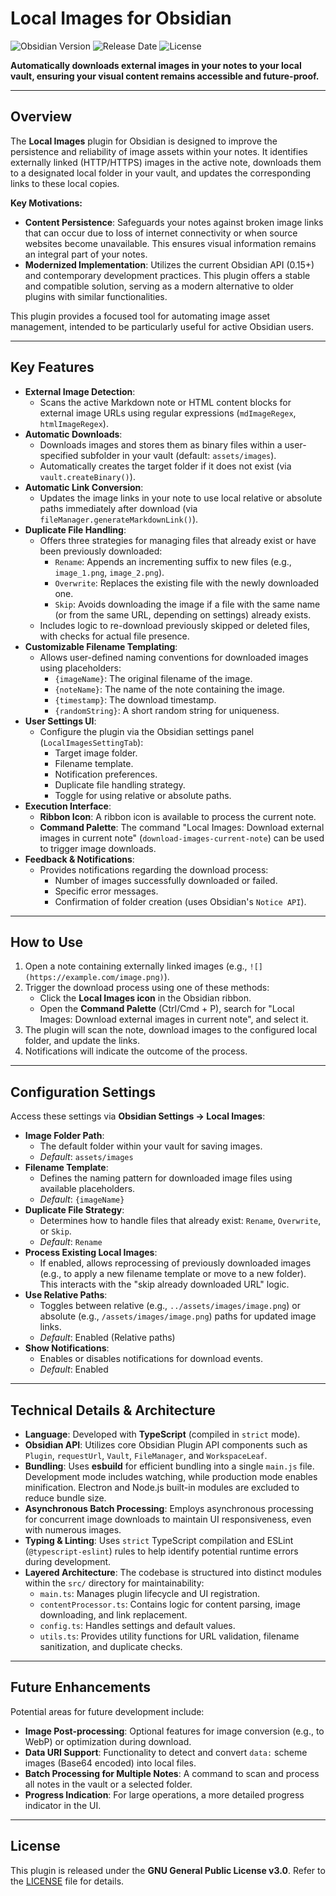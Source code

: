 # Local Images for Obsidian

![Obsidian Version](https://img.shields.io/badge/Obsidian-1.0%2B-blue.svg)
![Release Date](https://img.shields.io/badge/Released-May%2028%2C%202025-green.svg)
![License](https://img.shields.io/badge/License-GPL--3.0-blue.svg)

**Automatically downloads external images in your notes to your local vault, ensuring your visual content remains accessible and future-proof.**

---

## Overview

The **Local Images** plugin for Obsidian is designed to improve the persistence and reliability of image assets within your notes. It identifies externally linked (HTTP/HTTPS) images in the active note, downloads them to a designated local folder in your vault, and updates the corresponding links to these local copies.

**Key Motivations:**

-   **Content Persistence**: Safeguards your notes against broken image links that can occur due to loss of internet connectivity or when source websites become unavailable. This ensures visual information remains an integral part of your notes.
-   **Modernized Implementation**: Utilizes the current Obsidian API (0.15+) and contemporary development practices. This plugin offers a stable and compatible solution, serving as a modern alternative to older plugins with similar functionalities.

This plugin provides a focused tool for automating image asset management, intended to be particularly useful for active Obsidian users.

---

## Key Features

-   **External Image Detection**:
    -   Scans the active Markdown note or HTML content blocks for external image URLs using regular expressions (`mdImageRegex`, `htmlImageRegex`).
-   **Automatic Downloads**:
    -   Downloads images and stores them as binary files within a user-specified subfolder in your vault (default: `assets/images`).
    -   Automatically creates the target folder if it does not exist (via `vault.createBinary()`).
-   **Automatic Link Conversion**:
    -   Updates the image links in your note to use local relative or absolute paths immediately after download (via `fileManager.generateMarkdownLink()`).
-   **Duplicate File Handling**:
    -   Offers three strategies for managing files that already exist or have been previously downloaded:
        -   `Rename`: Appends an incrementing suffix to new files (e.g., `image_1.png`, `image_2.png`).
        -   `Overwrite`: Replaces the existing file with the newly downloaded one.
        -   `Skip`: Avoids downloading the image if a file with the same name (or from the same URL, depending on settings) already exists.
    -   Includes logic to re-download previously skipped or deleted files, with checks for actual file presence.
-   **Customizable Filename Templating**:
    -   Allows user-defined naming conventions for downloaded images using placeholders:
        -   `{imageName}`: The original filename of the image.
        -   `{noteName}`: The name of the note containing the image.
        -   `{timestamp}`: The download timestamp.
        -   `{randomString}`: A short random string for uniqueness.
-   **User Settings UI**:
    -   Configure the plugin via the Obsidian settings panel (`LocalImagesSettingTab`):
        -   Target image folder.
        -   Filename template.
        -   Notification preferences.
        -   Duplicate file handling strategy.
        -   Toggle for using relative or absolute paths.
-   **Execution Interface**:
    -   **Ribbon Icon**: A ribbon icon is available to process the current note.
    -   **Command Palette**: The command "Local Images: Download external images in current note" (`download-images-current-note`) can be used to trigger image downloads.
-   **Feedback & Notifications**:
    -   Provides notifications regarding the download process:
        -   Number of images successfully downloaded or failed.
        -   Specific error messages.
        -   Confirmation of folder creation (uses Obsidian's `Notice API`).

---

## How to Use

1.  Open a note containing externally linked images (e.g., `![](https://example.com/image.png)`).
2.  Trigger the download process using one of these methods:
    -   Click the **Local Images icon** in the Obsidian ribbon.
    -   Open the **Command Palette** (Ctrl/Cmd + P), search for "Local Images: Download external images in current note", and select it.
3.  The plugin will scan the note, download images to the configured local folder, and update the links.
4.  Notifications will indicate the outcome of the process.

---

## Configuration Settings

Access these settings via **Obsidian Settings → Local Images**:

-   **Image Folder Path**:
    -   The default folder within your vault for saving images.
    -   _Default_: `assets/images`
-   **Filename Template**:
    -   Defines the naming pattern for downloaded image files using available placeholders.
    -   _Default_: `{imageName}`
-   **Duplicate File Strategy**:
    -   Determines how to handle files that already exist: `Rename`, `Overwrite`, or `Skip`.
    -   _Default_: `Rename`
-   **Process Existing Local Images**:
    -   If enabled, allows reprocessing of previously downloaded images (e.g., to apply a new filename template or move to a new folder). This interacts with the "skip already downloaded URL" logic.
-   **Use Relative Paths**:
    -   Toggles between relative (e.g., `../assets/images/image.png`) or absolute (e.g., `/assets/images/image.png`) paths for updated image links.
    -   _Default_: Enabled (Relative paths)
-   **Show Notifications**:
    -   Enables or disables notifications for download events.
    -   _Default_: Enabled

---

## Technical Details & Architecture

-   **Language**: Developed with **TypeScript** (compiled in `strict` mode).
-   **Obsidian API**: Utilizes core Obsidian Plugin API components such as `Plugin`, `requestUrl`, `Vault`, `FileManager`, and `WorkspaceLeaf`.
-   **Bundling**: Uses **esbuild** for efficient bundling into a single `main.js` file. Development mode includes watching, while production mode enables minification. Electron and Node.js built-in modules are excluded to reduce bundle size.
-   **Asynchronous Batch Processing**: Employs asynchronous processing for concurrent image downloads to maintain UI responsiveness, even with numerous images.
-   **Typing & Linting**: Uses `strict` TypeScript compilation and ESLint (`@typescript-eslint`) rules to help identify potential runtime errors during development.
-   **Layered Architecture**: The codebase is structured into distinct modules within the `src/` directory for maintainability:
    -   `main.ts`: Manages plugin lifecycle and UI registration.
    -   `contentProcessor.ts`: Contains logic for content parsing, image downloading, and link replacement.
    -   `config.ts`: Handles settings and default values.
    -   `utils.ts`: Provides utility functions for URL validation, filename sanitization, and duplicate checks.

---

## Future Enhancements

Potential areas for future development include:

-   **Image Post-processing**: Optional features for image conversion (e.g., to WebP) or optimization during download.
-   **Data URI Support**: Functionality to detect and convert `data:` scheme images (Base64 encoded) into local files.
-   **Batch Processing for Multiple Notes**: A command to scan and process all notes in the vault or a selected folder.
-   **Progress Indication**: For large operations, a more detailed progress indicator in the UI.

---

## License

This plugin is released under the **GNU General Public License v3.0**. Refer to the [LICENSE](LICENSE.md) file for details.
